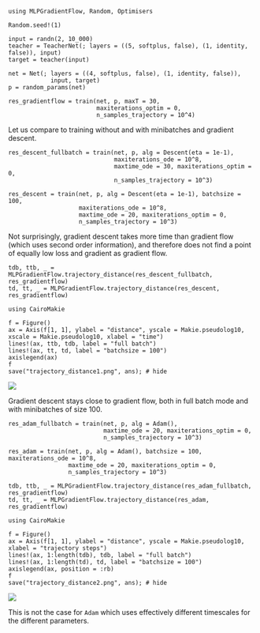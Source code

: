 ```@example sgd
using MLPGradientFlow, Random, Optimisers

Random.seed!(1)

input = randn(2, 10_000)
teacher = TeacherNet(; layers = ((5, softplus, false), (1, identity, false)), input)
target = teacher(input)

net = Net(; layers = ((4, softplus, false), (1, identity, false)),
            input, target)
p = random_params(net)

res_gradientflow = train(net, p, maxT = 30,
                         maxiterations_optim = 0,
                         n_samples_trajectory = 10^4)

```

Let us compare to training without and with minibatches and gradient descent.

```@example sgd
res_descent_fullbatch = train(net, p, alg = Descent(eta = 1e-1),
                              maxiterations_ode = 10^8,
                              maxtime_ode = 30, maxiterations_optim = 0,
                              n_samples_trajectory = 10^3)
```
```@example sgd
res_descent = train(net, p, alg = Descent(eta = 1e-1), batchsize = 100,
                    maxiterations_ode = 10^8,
                    maxtime_ode = 20, maxiterations_optim = 0,
                    n_samples_trajectory = 10^3)

```

Not surprisingly, gradient descent takes more time than gradient flow (which uses second order information), and therefore does not find a point of equally low loss and gradient as gradient flow.

```@example sgd
tdb, ttb, _ = MLPGradientFlow.trajectory_distance(res_descent_fullbatch, res_gradientflow)
td, tt, _ = MLPGradientFlow.trajectory_distance(res_descent, res_gradientflow)

using CairoMakie

f = Figure()
ax = Axis(f[1, 1], ylabel = "distance", yscale = Makie.pseudolog10, xscale = Makie.pseudolog10, xlabel = "time")
lines!(ax, ttb, tdb, label = "full batch")
lines!(ax, tt, td, label = "batchsize = 100")
axislegend(ax)
f
save("trajectory_distance1.png", ans); # hide
```

![](trajectory_distance1.png)

Gradient descent stays close to gradient flow, both in full batch mode and with minibatches of size 100.

```@example sgd
res_adam_fullbatch = train(net, p, alg = Adam(),
                           maxtime_ode = 20, maxiterations_optim = 0,
                           n_samples_trajectory = 10^3)
```
```@example sgd
res_adam = train(net, p, alg = Adam(), batchsize = 100, maxiterations_ode = 10^8,
                 maxtime_ode = 20, maxiterations_optim = 0,
                 n_samples_trajectory = 10^3)
```
```@example sgd
tdb, ttb, _ = MLPGradientFlow.trajectory_distance(res_adam_fullbatch, res_gradientflow)
td, tt, _ = MLPGradientFlow.trajectory_distance(res_adam, res_gradientflow)

using CairoMakie

f = Figure()
ax = Axis(f[1, 1], ylabel = "distance", yscale = Makie.pseudolog10, xlabel = "trajectory steps")
lines!(ax, 1:length(tdb), tdb, label = "full batch")
lines!(ax, 1:length(td), td, label = "batchsize = 100")
axislegend(ax, position = :rb)
f
save("trajectory_distance2.png", ans); # hide
```

![](trajectory_distance2.png)

This is not the case for `Adam` which uses effectively different timescales for the different parameters.


